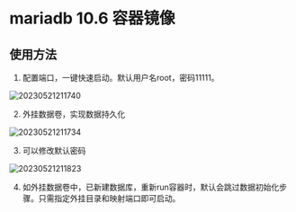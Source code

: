 # mariadb 10.6 容器镜像

## 使用方法

1. 配置端口，一键快速启动。默认用户名root，密码11111。

![20230521211740](https://img-1252439989.cos.ap-shanghai.myqcloud.com/blog/20230521211740.png)

2. 外挂数据卷，实现数据持久化
   
![20230521211734](https://img-1252439989.cos.ap-shanghai.myqcloud.com/blog/20230521211734.png)

3. 可以修改默认密码

![20230521211823](https://img-1252439989.cos.ap-shanghai.myqcloud.com/blog/20230521211823.png)

4. 如外挂数据卷中，已新建数据库，重新run容器时，默认会跳过数据初始化步骤。只需指定外挂目录和映射端口即可启动。